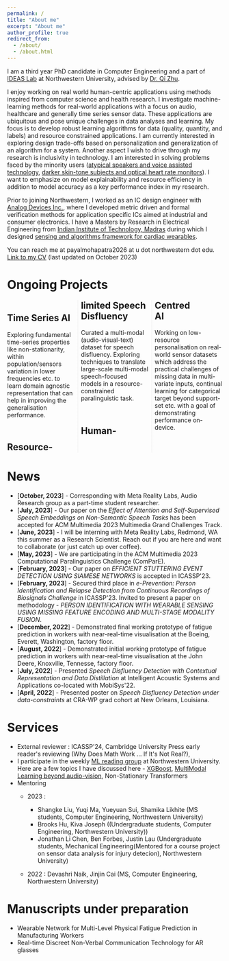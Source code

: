 ```yaml
---
permalink: /
title: "About me"
excerpt: "About me"
author_profile: true
redirect_from: 
  - /about/
  - /about.html
---
```


I am a third year PhD candidate in Computer Engineering and a part of [IDEAS Lab](http://zhulab.eecs.northwestern.edu/) at Northwestern University, advised by [Dr. Qi Zhu](http://eecs.northwestern.edu/~qzhu/). <br>

I enjoy working on real world human-centric applications using methods inspired from computer science and health research. I investigate machine-learning methods for real-world applications with a focus on audio, healthcare and generally time series sensor data. These applications are ubiquitous and pose unique challenges in data analyses and learning. My focus is to develop robust learning algorithms for data (quality, quantity, and labels) and resource constrained applications. I am currently interested in exploring design trade-offs based on personalization and generalization of an algorithm for a system. Another aspect I wish to drive through my research is inclusivity in technology. I am interested in solving problems faced by the minority users ([atypical speakers and voice assisted technology](https://ieeexplore.ieee.org/abstract/document/10094692), [darker skin-tone subjects and optical heart rate monitors](https://ieeexplore.ieee.org/abstract/document/7969842)). I want to emphasize on model explainability and resource efficiency in addition to model accuracy as a key performance index in my research. <br>

Prior to joining Northwestern, I worked as an IC design engineer with [Analog Devices Inc.](https://www.analog.com/), where I developed metric driven and formal verification methods for application specific ICs aimed at industrial and consumer electronics. I have a Masters by Research in Electrical Engineering from [Indian Institute of Technology, Madras](https://www.iitm.ac.in/) during which I designed [sensing and algorithms framework for cardiac wearables](https://prezi.com/p/6t5mfk8bzu04/ms-seminar-1/).<br>

You can reach me at payalmohapatra2026 at u dot northwestern dot edu. <br>
[Link to my CV](http://payalmohapatra.github.io/files/CV_Payal_2023.pdf) (last updated on October 2023)
<!-- [Link to my CV](https://www.dropbox.com/s/kpoe3u6fi0b8hqz/CV_Jan.pdf?dl=0) -->

# Ongoing Projects
<!-- Source -- https://stackoverflow.com/questions/30514408/have-two-columns-in-markdown -->

<div style="-webkit-column-count: 3; -moz-column-count: 3; column-count: 3; -webkit-column-rule: 1px dotted #e0e0e0; -moz-column-rule: 1px dotted #e0e0e0; column-rule: 1px dotted #e0e0e0;">
    <div style="display">
        <h2>Time Series AI
        </h2>
        Exploring fundamental time-series properties like non-stationarity, within population/sensors variation in lower frequencies etc. to learn domain agnostic representation that can help in improving the generalisation performance. 
    </div>
    <div style="display">
        <h2><br>Resource-limited Speech Disfluency </h2>
        Curated a multi-modal (audio-visual-text) dataset for speech disfluency. Exploring techniques to translate large-scale multi-modal speech-focused models in a resource-constrained paralinguistic task.
    </div>
    <div style="display">
        <h2><br>Human-Centred <br> AI </h2>
        Working on low-resource personalisation on real-world sensor datasets which address the practical challenges of missing data in multi-variate inputs, continual learning for categorical target beyond support-set etc. with a goal of demonstrating performance on-device.
    </div>
</div>

        
        

# News
* [**October, 2023**] - Corresponding with Meta Reality Labs, Audio Research group as a part-time student researcher.
* [**July, 2023**] - Our paper on the *Effect of Attention and Self-Supervised Speech Embeddings on Non-Semantic Speech Tasks* has been accepted for ACM Multimedia 2023 Multimedia Grand Challenges Track.
* [**June, 2023**] - I will be interning with Meta Reality Labs, Redmond, WA this summer as a Research Scientist. Reach out if you are here and want to collaborate (or just catch up over coffee).
* [**May, 2023**] - We are participating in the ACM Multimedia 2023 Computational Paralinguistics Challenge (ComParE).
* [**February, 2023**] - Our paper on *EFFICIENT STUTTERING EVENT DETECTION USING SIAMESE NETWORKS* is accepted in ICASSP'23.
* [**February, 2023**] - Secured third place in  *e-Prevention: Person Identification and Relapse Detection from Continuous Recordings of Biosignals Challenge* in ICASSP'23. Invited to present a paper on methodology - *PERSON IDENTIFICATION WITH WEARABLE SENSING USING MISSING FEATURE ENCODING AND MULTI-STAGE MODALITY FUSION*.
* [**December, 2022**] - Demonstrated final working prototype of fatigue prediction in workers with near-real-time visualisation at the Boeing, Everett, Washington, factory floor.
* [**August, 2022**] - Demonstrated initial working prototype of fatigue prediction in workers with near-real-time visualisation at the John Deere, Knoxville, Tennesse, factory floor.
* [**July, 2022**] - Presented *Speech Disfluency Detection with Contextual Representation and Data Distillation* at Intelligent Acoustic Systems and Applications co-located with MobiSys'22.
* [**April, 2022**] - Presented poster on *Speech Disfluency Detection under data-constraints* at CRA-WP grad cohort at New Orleans, Louisiana.


# Services
* External reviewer : ICASSP'24, Cambridge University Press early reader's reviewing (Why Does Math Work … If It's Not Real?), 
* I participate in the weekly [ML reading group](https://www.nico.northwestern.edu/news-events/nico-reading-group.html) at Northwestern University.
  Here are a few topics I have discussed here - [XGBoost](https://www.notion.so/payal-mohapatra/XGBoost-resource-110bb847f97b4ce29767a36d66c8f6a9?pvs=4), [MultiModal Learning beyond audio-vision](https://www.notion.so/payal-mohapatra/ImageBind-Multimodal-Learning-f4257db6aa9a4cef81395069da1daad7?pvs=4), Non-Stationary Transformers
* Mentoring 
  * 2023 : 
    * Shangke Liu,  Yuqi Ma, Yueyuan Sui, Shamika Likhite (MS students, Computer Engineering, Northwestern University)
    * Brooks Hu, Kiva Joseph ((Undergraduate students, Computer Engineering, Northwestern University))
    * Jonathan Li Chen, Ben Forbes, Justin Lau (Undergraduate students, Mechanical Engineering(Mentored for a course project on sensor data analysis for injury detecion), Northwestern University)

  * 2022 : Devashri Naik, Jinjin Cai (MS, Computer Engineering, Northwestern University)
  

# Manuscripts under preparation
* Wearable Network for Multi-Level Physical Fatigue Prediction in Manufacturing Workers
* Real-time Discreet Non-Verbal Communication Technology for AR glasses







